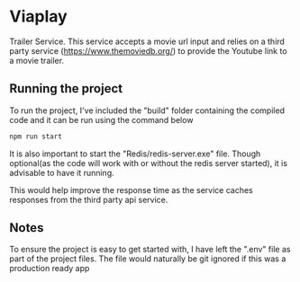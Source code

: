 # Viaplay

 Trailer Service.
   This service accepts a movie url input and relies on a third party service (https://www.themoviedb.org/) to provide the Youtube link to a movie trailer.

## Running the project
To run the project, I've included the "build" folder containing the compiled code and it can be run using the command below

```bash
npm run start
```

It is also important to start the "Redis/redis-server.exe" file. 
Though optional(as the code will work with or without the redis server started), it is advisable to have it running. 

This would help improve the response time as the service caches responses from the third party api service.

## Notes
To ensure the project is easy to get started with, I have left the ".env" file as part of the project files. 
The file would naturally be git ignored if this was a production ready app


